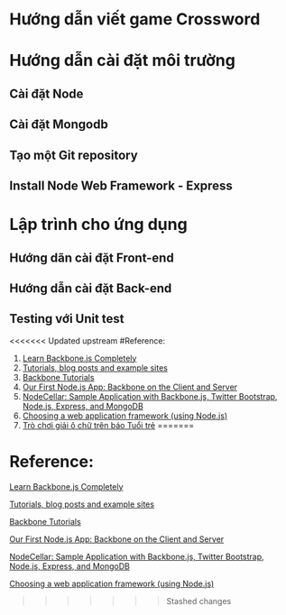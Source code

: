 # Hướng dẫn viết game Crossword

# Hướng dẫn cài đặt môi trường

## Cài đặt Node
## Cài đặt Mongodb
## Tạo một Git repository

## Install Node Web Framework - Express

# Lập trình cho ứng dụng

## Hướng dãn cài đặt Front-end

## Hướng dẫn cài đặt Back-end

## Testing với Unit test

<<<<<<< Updated upstream
#Reference:
1. [Learn Backbone.js Completely](http://javascriptissexy.com/learn-backbone-js-completely/)
2. [Tutorials, blog posts and example sites](https://github.com/documentcloud/backbone/wiki/Tutorials,-blog-posts-and-example-sites)
3. [Backbone Tutorials](http://backbonetutorials.com/)
4. [Our First Node.js App: Backbone on the Client and Server](http://nerds.airbnb.com/weve-launched-our-first-nodejs-app-to-product/)
5. [NodeCellar: Sample Application with Backbone.js, Twitter Bootstrap, Node.js, Express, and MongoDB](http://coenraets.org/blog/2012/10/nodecellar-sample-application-with-backbone-js-twitter-bootstrap-node-js-express-and-mongodb/)
6. [Choosing a web application framework (using Node.js)](http://stackoverflow.com/questions/3809539/choosing-a-web-application-framework-using-node-js)
7. [Trò chơi giải ô chữ trên báo Tuổi trẻ](http://games.tuoitre.vn/Ochu/ChoiOChu.aspx)
=======
# Reference:

[Learn Backbone.js Completely](http://javascriptissexy.com/learn-backbone-js-completely/)

[Tutorials, blog posts and example sites](https://github.com/documentcloud/backbone/wiki/Tutorials,-blog-posts-and-example-sites)

[Backbone Tutorials](http://backbonetutorials.com/)

[Our First Node.js App: Backbone on the Client and Server](http://nerds.airbnb.com/weve-launched-our-first-nodejs-app-to-product/)

[NodeCellar: Sample Application with Backbone.js, Twitter Bootstrap, Node.js, Express, and MongoDB](http://coenraets.org/blog/2012/10/nodecellar-sample-application-with-backbone-js-twitter-bootstrap-node-js-express-and-mongodb/)
    
[Choosing a web application framework (using Node.js)](http://stackoverflow.com/questions/3809539/choosing-a-web-application-framework-using-node-js)

>>>>>>> Stashed changes
